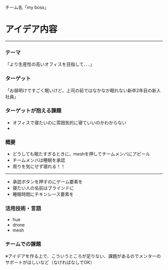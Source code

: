 チーム名「my boss」
# アイデア内容
---
### テーマ
「より生産性の高いオフィスを目指して．．．」

### ターゲット
「お昼明けですごく眠いけど，上司の前ではなかなか眠れない新卒2年目の新人社員」

### ターゲットが抱える課題
* オフィスで寝たいのに雰囲気的に寝ていいのかわからない
* 
### 概要
* どうしても眠たすぎるときに，meshを押してチームメンバにアピール
* チームメンバは睡眠を承認
* 周りを気にせず寝れる！！
---
* 承認ボタンを押すのにゲーム要素を
* 寝たい人の名前はブラインドに
* 睡眠時間にチキンレース要素を


### 活用技術・言語
* hue
* drone
* mesh


### チームでの課題
※アイデアを作る上で、こういうところが足りない、課題があるのでメンターのサポートがほしいなど（なければなしでOK）

